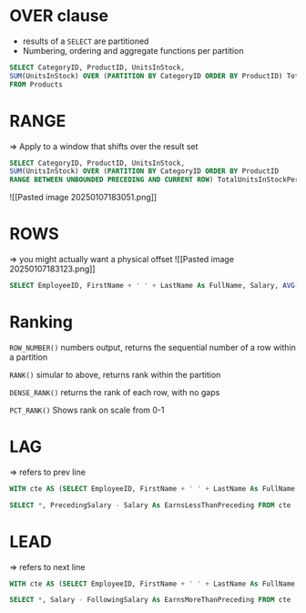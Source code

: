 # OVER clause
- results of a `SELECT` are partitioned
- Numbering, ordering and aggregate functions per partition

```sql
SELECT CategoryID, ProductID, UnitsInStock, 
SUM(UnitsInStock) OVER (PARTITION BY CategoryID ORDER BY ProductID) TotalUnitsInStockPerCategory 
FROM Products
```

# RANGE
=> Apply to a window that shifts over the result set
```sql 
SELECT CategoryID, ProductID, UnitsInStock, 
SUM(UnitsInStock) OVER (PARTITION BY CategoryID ORDER BY ProductID
RANGE BETWEEN UNBOUNDED PRECEDING AND CURRENT ROW) TotalUnitsInStockPerCategory FROM Products
```

![[Pasted image 20250107183051.png]]
# ROWS
=> you might actually want a physical offset
![[Pasted image 20250107183123.png]]

```sql
SELECT EmployeeID, FirstName + ' ' + LastName As FullName, Salary, AVG(Salary) OVER (ORDER BY Salary DESC ROWS BETWEEN 2 PRECEDING AND CURRENT ROW) As AvgSalary2Preceding FROM Employees
```
# Ranking
`ROW_NUMBER()`
numbers output, returns the sequential number of a row within a partition

`RANK()`
simular to above, returns rank within the partition

`DENSE_RANK()`
returns the rank of each row, with no gaps

`PCT_RANK()`
Shows rank on scale from 0-1


# LAG
=> refers to prev line
```sql
WITH cte AS (SELECT EmployeeID, FirstName + ' ' + LastName As FullName, Salary, LAG(Salary) OVER (ORDER BY Salary DESC) As PrecedingSalary FROM Employees)

SELECT *, PrecedingSalary - Salary As EarnsLessThanPreceding FROM cte
```

# LEAD
=> refers to next line
```sql
WITH cte AS (SELECT EmployeeID, FirstName + ' ' + LastName As FullName, Salary, LEAD(Salary) OVER (ORDER BY Salary DESC) As FollowingSalary FROM Employees)

SELECT *, Salary - FollowingSalary As EarnsMoreThanPreceding FROM cte
```




